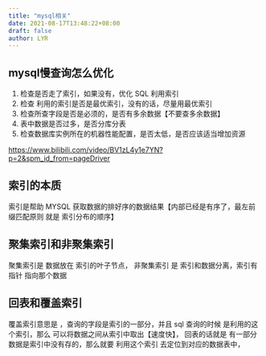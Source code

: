 ```yaml
---
title: "mysql相关"
date: 2021-08-17T13:48:22+08:00
draft: false
author: LYR
---
```




## mysql慢查询怎么优化

1. 检查是否走了索引，如果没有，优化 SQL 利用索引
2. 检查 利用的索引是否是最优索引，没有的话，尽量用最优索引
3. 检查所查字段是否是必须的，是否有多余数据【不要查多余数据】
4. 表中数据是否过多，是否分库分表
5. 检查数据库实例所在的机器性能配置，是否太低，是否应该适当增加资源

https://www.bilibili.com/video/BV1zL4y1e7YN?p=2&spm_id_from=pageDriver



## 索引的本质



索引是帮助 MYSQL 获取数据的排好序的数据结果【内部已经是有序了，最左前缀匹配原则 就是 索引分布的顺序】



## 聚集索引和非聚集索引

聚集索引是 数据放在 索引的叶子节点， 非聚集索引 是 索引和数据分离，索引有指针 指向那个数据



## 回表和覆盖索引



覆盖索引意思是 ，查询的字段是索引的一部分，并且 sql 查询的时候 是利用的这个索引，那么 可以将数据之间从索引中取出【速度快】， 回表的话就是 有一部分数据是索引中没有存的，那么就要 利用这个索引 去定位到对应的数据表中，














